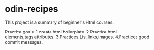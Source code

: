 # odin-recipes
This project is a summary of beginner's Html courses.

Practice goals:
1.create html boilerplate.
2.Practice html elements,tags,attributes.
3.Practices List,links,images.
4.Practices good commit messages.